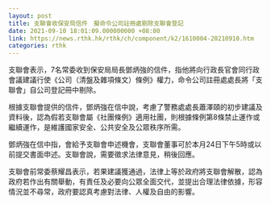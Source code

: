 ```yaml
---
layout: post
title: 支聯會收保安局信件　擬命令公司註冊處剔除支聯會登記
date: 2021-09-10 18:01:09.000000000 +08:00
link: https://news.rthk.hk/rthk/ch/component/k2/1610004-20210910.htm
categories: rthk
---
```


支聯會表示，7名常委收到保安局局長鄧炳強的信件，指他將向行政長官會同行政會議建議行使《公司（清盤及雜項條文）條例》權力，命令公司註冊處處長將「支聯會」自公司登記冊中剔除。

根據支聯會提供的信件，鄧炳強在信中說，考慮了警務處處長蕭澤頤的初步建議及資料後，認為假若支聯會屬《社團條例》適用社團，則根據條例第8條禁止運作或繼續運作，是維護國家安全、公共安全及公眾秩序所需。

鄧炳強在信中指，會給予支聯會申述機會，支聯會董事可於本月24日下午5時或以前提交書面申述。支聯會說，需要徵求法律意見，稍後回應。

支聯會前常委蔡耀昌表示，若果建議獲通過，法律上等於政府將支聯會解散，認為政府若作出有關舉動，有責任及必要向公眾全面交代，並提出合理法律依據，形容情況並不尋常，政府要認真考慮對法律、人權及自由的影響。
